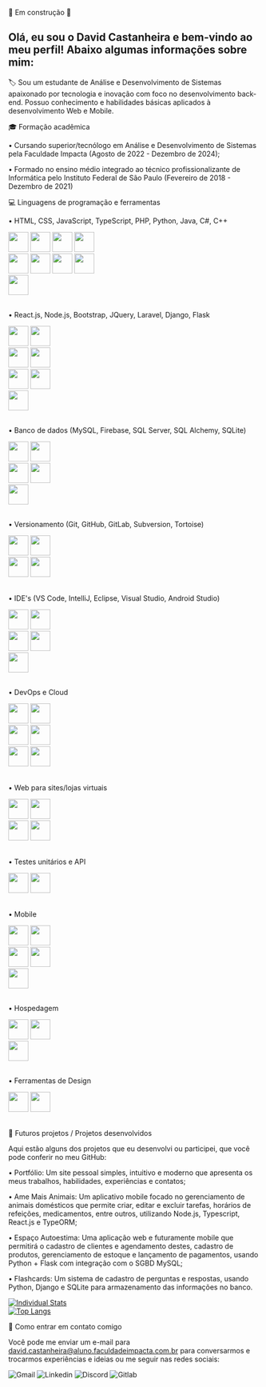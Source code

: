 🚧 Em construção 🚧

## Olá, eu sou o David Castanheira e bem-vindo ao meu perfil! Abaixo algumas informações sobre mim:
🏷️ Sou um estudante de Análise e Desenvolvimento de Sistemas apaixonado por tecnologia e inovação com foco no desenvolvimento back-end. Possuo conhecimento e habilidades básicas aplicados à desenvolvimento Web e Mobile.

🎓 Formação acadêmica

•  Cursando superior/tecnólogo em Análise e Desenvolvimento de Sistemas pela Faculdade Impacta (Agosto de 2022 - Dezembro de 2024);

•  Formado no ensino médio integrado ao técnico profissionalizante de Informática pelo Instituto Federal de São Paulo (Fevereiro de 2018 - Dezembro de 2021)

💻 Linguagens de programação e ferramentas

•  HTML, CSS, JavaScript, TypeScript, PHP, Python, Java, C#, C++
<div style="width: 200px;">
<img src="https://cdn.jsdelivr.net/gh/devicons/devicon@latest/icons/html5/html5-original.svg" width="40" height="40" margin-left="2rem"/>  
<img src="https://cdn.jsdelivr.net/gh/devicons/devicon@latest/icons/css3/css3-original.svg" width="40" height="40" /> 
<img src="https://cdn.jsdelivr.net/gh/devicons/devicon@latest/icons/javascript/javascript-original.svg" width="40" height="40" />
<img src="https://cdn.jsdelivr.net/gh/devicons/devicon@latest/icons/typescript/typescript-original.svg" width="40" height="40" />
<img src="https://cdn.jsdelivr.net/gh/devicons/devicon@latest/icons/php/php-original.svg" width="40" height="40" />
<img src="https://cdn.jsdelivr.net/gh/devicons/devicon@latest/icons/python/python-original.svg" width="40" height="40" />  
<img src="https://cdn.jsdelivr.net/gh/devicons/devicon@latest/icons/java/java-original.svg" width="40" height="40" />
<img src="https://cdn.jsdelivr.net/gh/devicons/devicon@latest/icons/csharp/csharp-original.svg" width="40" height="40" />    
<img src="https://cdn.jsdelivr.net/gh/devicons/devicon@latest/icons/cplusplus/cplusplus-original.svg" width="40" height="40" />
</div> <br>

•  React.js, Node.js, Bootstrap, JQuery, Laravel, Django, Flask
<div style="width: 100px;">
<img src="https://cdn.jsdelivr.net/gh/devicons/devicon@latest/icons/react/react-original.svg" width="40" height="40" />
<img src="https://cdn.jsdelivr.net/gh/devicons/devicon@latest/icons/nodejs/nodejs-plain-wordmark.svg" width="40" height="40" />      
<img src="https://cdn.jsdelivr.net/gh/devicons/devicon@latest/icons/bootstrap/bootstrap-original-wordmark.svg" width="40" height="40" />
<img src="https://cdn.jsdelivr.net/gh/devicons/devicon@latest/icons/jquery/jquery-original.svg" width="40" height="40" />
<img src="https://cdn.jsdelivr.net/gh/devicons/devicon@latest/icons/laravel/laravel-original.svg" width="40" height="40" />      
<img src="https://cdn.jsdelivr.net/gh/devicons/devicon@latest/icons/django/django-plain.svg" width="40" height="40" />
<img src="https://cdn.jsdelivr.net/gh/devicons/devicon@latest/icons/flask/flask-original-wordmark.svg" width="40" height="40" />     
</div> <br>

• Banco de dados (MySQL, Firebase, SQL Server, SQL Alchemy, SQLite)
<div style="width: 100px;">
<img src="https://cdn.jsdelivr.net/gh/devicons/devicon@latest/icons/firebase/firebase-original-wordmark.svg" width="40" height="40" />
<img src="https://cdn.jsdelivr.net/gh/devicons/devicon@latest/icons/mysql/mysql-original.svg" width="40" height="40" />     
<img src="https://cdn.jsdelivr.net/gh/devicons/devicon@latest/icons/microsoftsqlserver/microsoftsqlserver-original.svg" width="40" height="40" />
<img src="https://cdn.jsdelivr.net/gh/devicons/devicon@latest/icons/sqlalchemy/sqlalchemy-plain-wordmark.svg" width="40" height="40" />
<img src="https://cdn.jsdelivr.net/gh/devicons/devicon@latest/icons/sqlite/sqlite-original-wordmark.svg" width="40" height="40" />
</div> <br>

• Versionamento (Git, GitHub, GitLab, Subversion, Tortoise)
<div style="width: 100px;">
<img src="https://cdn.jsdelivr.net/gh/devicons/devicon@latest/icons/git/git-original.svg" width="40" height="40" />
<img src="https://cdn.jsdelivr.net/gh/devicons/devicon@latest/icons/github/github-original.svg" width="40" height="40" />
<img src="https://cdn.jsdelivr.net/gh/devicons/devicon@latest/icons/gitlab/gitlab-original.svg" width="40" height="40" />
<img src="https://cdn.jsdelivr.net/gh/devicons/devicon@latest/icons/tortoisegit/tortoisegit-original.svg" width="40" height="40" />
</div> <br>

• IDE's (VS Code, IntelliJ, Eclipse, Visual Studio, Android Studio)
<div style="width: 100px;">
<img src="https://cdn.jsdelivr.net/gh/devicons/devicon@latest/icons/vscode/vscode-original.svg" width="40" height="40" />         
<img src="https://cdn.jsdelivr.net/gh/devicons/devicon@latest/icons/intellij/intellij-original.svg" width="40" height="40" />   
<img src="https://cdn.jsdelivr.net/gh/devicons/devicon@latest/icons/eclipse/eclipse-original.svg" width="40" height="40" />
<img src="https://cdn.jsdelivr.net/gh/devicons/devicon@latest/icons/visualstudio/visualstudio-original.svg" width="40" height="40" />
<img src="https://cdn.jsdelivr.net/gh/devicons/devicon@latest/icons/androidstudio/androidstudio-original.svg" width="40" height="40" />        
</div> <br>

• DevOps e Cloud
<div style="width: 100px;">
<img src="https://cdn.jsdelivr.net/gh/devicons/devicon@latest/icons/amazonwebservices/amazonwebservices-original-wordmark.svg" width="40" height="40" />       
<img src="https://cdn.jsdelivr.net/gh/devicons/devicon@latest/icons/docker/docker-original-wordmark.svg" width="40" height="40" />  
<img src="https://cdn.jsdelivr.net/gh/devicons/devicon@latest/icons/nginx/nginx-original.svg" width="40" height="40" />
<img src="https://cdn.jsdelivr.net/gh/devicons/devicon@latest/icons/linux/linux-original.svg" width="40" height="40" />
<img src="https://cdn.jsdelivr.net/gh/devicons/devicon@latest/icons/ubuntu/ubuntu-original-wordmark.svg" width="40" height="40" />
<img src="https://cdn.jsdelivr.net/gh/devicons/devicon@latest/icons/yaml/yaml-original.svg" width="40" height="40" />
</div> <br>

• Web para sites/lojas virtuais 
<div style="width: 100px;">
<img src="https://cdn.jsdelivr.net/gh/devicons/devicon@latest/icons/woocommerce/woocommerce-original.svg" width="40" height="40" />
<img src="https://cdn.jsdelivr.net/gh/devicons/devicon@latest/icons/wordpress/wordpress-plain.svg" width="40" height="40" />
<img src="https://cdn.jsdelivr.net/gh/devicons/devicon@latest/icons/cloudflare/cloudflare-original.svg" width="40" height="40" />
<img src="https://cdn.jsdelivr.net/gh/devicons/devicon@latest/icons/filezilla/filezilla-original.svg" width="40" height="40" />
</div> <br>

• Testes unitários e API
<div style="width: 100px;">
<img src="https://cdn.jsdelivr.net/gh/devicons/devicon@latest/icons/insomnia/insomnia-original.svg" width="40" height="40" />
<img src="https://cdn.jsdelivr.net/gh/devicons/devicon@latest/icons/postman/postman-original.svg" width="40" height="40" />
</div> <br>

• Mobile
<div style="width: 100px;">
<img src="https://cdn.jsdelivr.net/gh/devicons/devicon@latest/icons/ionic/ionic-original.svg" width="40" height="40" />
<img src="https://cdn.jsdelivr.net/gh/devicons/devicon@latest/icons/maven/maven-original.svg" width="40" height="40" />   
<img src="https://cdn.jsdelivr.net/gh/devicons/devicon@latest/icons/gradle/gradle-original.svg" width="40" height="40" />
<img src="https://cdn.jsdelivr.net/gh/devicons/devicon@latest/icons/jetpackcompose/jetpackcompose-original.svg" width="40" height="40" />
<img src="https://cdn.jsdelivr.net/gh/devicons/devicon@latest/icons/kotlin/kotlin-original.svg" width="40" height="40" />
</div> <br>

• Hospedagem
<div style="width: 100px;"> 
<img src="https://cdn.jsdelivr.net/gh/devicons/devicon@latest/icons/digitalocean/digitalocean-original.svg" width="40" height="40" />
<img src="https://cdn.jsdelivr.net/gh/devicons/devicon@latest/icons/vercel/vercel-original-wordmark.svg" width="40" height="40" />
<img src="https://cdn.jsdelivr.net/gh/devicons/devicon@latest/icons/railway/railway-original-wordmark.svg" width="40" height="40" /> 
</div> <br>

•  Ferramentas de Design
<div style="width: 100px;"> 
<img src="https://cdn.jsdelivr.net/gh/devicons/devicon@latest/icons/photoshop/photoshop-original.svg" width="40" height="40" />
<img src="https://cdn.jsdelivr.net/gh/devicons/devicon@latest/icons/figma/figma-original.svg" width="40" height="40" />
</div> <br>

🚀 Futuros projetos / Projetos desenvolvidos

Aqui estão alguns dos projetos que eu desenvolvi ou participei, que você pode conferir no meu GitHub:

•  Portfólio: Um site pessoal simples, intuitivo e moderno que apresenta os meus trabalhos, habilidades, experiências e contatos;

•  Ame Mais Animais: Um aplicativo mobile focado no gerenciamento de animais domésticos que permite criar, editar e excluir tarefas, horários de refeições, medicamentos, entre outros, utilizando Node.js, Typescript, React.js e TypeORM;

•  Espaço Autoestima: Uma aplicação web e futuramente mobile que permitirá o cadastro de clientes e agendamento destes, cadastro de produtos, gerenciamento de estoque e lançamento de pagamentos, usando Python + Flask com integração com o SGBD MySQL;

•  Flashcards: Um sistema de cadastro de perguntas e respostas, usando Python, Django e SQLite para armazenamento das informações no banco.

<div style="width: 200px;">
<a href="https://github.com/David-Castanheira/github-readme-stats">
  <img src="https://github-readme-stats.vercel.app/api?username=David-Castanheira&show_icons=true&theme=dark#gh-dark-mode-only" alt="Individual Stats" />
  <img src="https://github-readme-stats.vercel.app/api/top-langs/?username=David-Castanheira&langs_count=8&layout=compact" alt="Top Langs" />
</a>
</div>

📱 Como entrar em contato comigo

Você pode me enviar um e-mail para david.castanheira@aluno.faculdadeimpacta.com.br para conversarmos e trocarmos experiências e ideias ou me seguir nas redes sociais:

![Gmail](https://img.shields.io/badge/Gmail-D14836?style=for-the-badge&logo=gmail&logoColor=white&link=mailto:david.castanheira@aluno.faculdadeimpacta.com.br)
![Linkedin](https://img.shields.io/badge/LinkedIn-0077B5?style=for-the-badge&logo=linkedin&logoColor=white)
![Discord](https://img.shields.io/badge/Discord-7289DA?style=for-the-badge&logo=discord&logoColor=white)
![Gitlab](https://img.shields.io/badge/GitLab-330F63?style=for-the-badge&logo=gitlab&logoColor=white)
